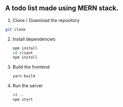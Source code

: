 ## A todo list made using MERN stack.

1. Clone / Download the repository
```bash
git clone
```

2. Install dependencies

   ```bash
   npm install
   cd client
   npm install
   ```

3. Build the frontend

   ```bash
   yarn build
   ```

4. Run the server

   ```bash
   cd ..
   npm start
   ```
